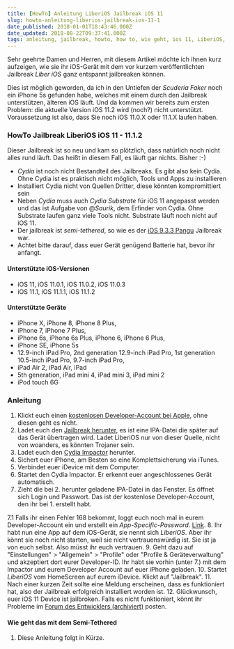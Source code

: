 ```yaml
---
title: [HowTo] Anleitung LiberiOS Jailbreak iOS 11
slug: howto-anleitung-liberios-jailbreak-ios-11-1
date_published: 2018-01-01T18:43:46.000Z
date_updated: 2018-08-22T09:37:41.000Z
tags: anleitung, jailbreak, howto, how to, wie geht, ios 11, LiberiOS, tethered, semi-jb, semi-tethered
---
```


Sehr geehrte Damen und Herren, mit diesem Artikel möchte ich ihnen kurz aufzeigen, wie sie ihr iOS-Gerät mit dem vor kurzem veröffentlichten Jailbreak *Liber iOS* ganz entspannt jailbreaken können. 

Dies ist möglich geworden, da ich in den Untiefen der *Scuderia Faker* noch ein iPhone 5s gefunden habe, welches mit einem durch den Jailbreak unterstützen, älteren iOS läuft. Und da kommen wir bereits zum ersten Problem: die aktuelle Version iOS 11.2 wird (noch?) nicht unterstützt.  Voraussetzung ist also, dass Sie noch iOS 11.0.X oder 11.1.X laufen haben.

### HowTo Jailbreak LiberiOS iOS 11 - 11.1.2

Dieser Jailbreak ist so neu und kam so plötzlich, dass natürlich noch nicht alles rund läuft. Das heißt in diesem Fall, es läuft gar nichts. Bisher :-)

- *Cydia* ist noch nicht Bestandteil des Jailbreaks. Es gibt also kein Cydia. Ohne Cydia ist es praktisch nicht möglich, Tools und Apps zu installieren
- Installiert Cydia nicht von Quellen Dritter, diese könnten kompromittiert sein
- Neben *Cydia* muss auch *Cydia Substrate* für iOS 11 angepasst werden und das ist Aufgabe von @*Saurik*, dem Erfinder von Cydia. Ohne Substrate laufen ganz viele Tools nicht. Substrate läuft noch nicht auf iOS 11.
- Der jailbreak ist *semi-tethered*, so wie es der [iOS 9.3.3 Pangu](http://thafaker.de/tag/pangu/) Jailbreak war.
- Achtet bitte darauf, dass euer Gerät genügend Batterie hat, bevor ihr anfangt.

#### Unterstützte iOS-Versionen

- iOS 11, iOS 11.0.1, iOS 11.0.2, iOS 11.0.3
- iOS 11.1, iOS 11.1.1, iOS 11.1.2

#### Unterstützte Geräte

- iPhone X, iPhone 8, iPhone 8 Plus,
- iPhone 7, iPhone 7 Plus,
- iPhone 6s, iPhone 6s Plus, iPhone 6, iPhone 6 Plus,
- iPhone SE, iPhone 5s
- 12.9-inch iPad Pro, 2nd generation 12.9-inch iPad Pro, 1st generation 10.5-inch iPad Pro, 9.7-inch iPad Pro,
- iPad Air 2, iPad Air, iPad
- 5th generation, iPad mini 4, iPad mini 3, iPad mini 2
- iPod touch 6G

### Anleitung

1. Klickt euch einen [kostenlosen Developer-Account bei Apple](https://developer.apple.com/account/), ohne diesen geht es nicht.
2. Ladet euch den [Jailbreak herunter](http://newosxbook.com/liberios/), es ist eine IPA-Datei die später auf das Gerät übertragen wird. Ladet LiberiOS nur von dieser Quelle, nicht von woanders, es könnten Trojaner sein.
3. Ladet euch den [Cydia Impactor](http://www.cydiaimpactor.com) herunter.
4. Sichert euer iPhone, am Besten so eine Komplettsicherung via iTunes.
5. Verbindet euer iDevice mit dem Computer.
6. Startet den Cydia Impactor. Er erkennt euer angeschlossenes Gerät automatisch.
7. Zieht die bei 2. herunter geladene IPA-Datei in das Fenster. Es öffnet sich Login und Passwort. Das ist der kostenlose Developer-Account, den ihr bei 1. erstellt habt.

7.1 Falls ihr einen Fehler 168 bekommt, loggt euch noch mal in eurem Developer-Account ein und erstellt ein *App-Specific-Password*. [Link](https://appleid.apple.com/account/manage).
8. Ihr habt nun eine App auf dem iOS-Gerät, sie nennt sich *LiberiOS*. Aber ihr könnt sie noch nicht starten, weil sie nicht vertrauenswürdig ist. Sie ist ja von euch selbst. Also müsst ihr euch vertrauen.
9. Geht dazu auf "Einstellungen" > "Allgemein" > "Profile" oder "Profile & Geräteverwaltung" und akzeptiert dort eurer Developer-ID. Ihr habt sie vorhin (unter 7.) mit dem Impactor und eurem Developer Account auf euer iPhone geladen.
10. Startet *LiberiOS* vom HomeScreen auf eurem iDevice. Klickt auf "Jailbreak".
11. Nach einer kurzen Zeit sollte eine Meldung erscheinen, dass es funktioniert hat, also der Jailbreak erfolgreich installiert worden ist.
12. Glückwunsch, euer iOS 11 Device ist jailbroken. Falls es nicht funktioniert, könnt ihr Probleme im [Forum des Entwicklers (archiviert)](http://web.archive.org/web/20171230124905/http://newosxbook.com:80/forum/viewforum.php?f=14) posten.

#### Wie geht das mit dem Semi-Tethered

1. Diese Anleitung folgt in Kürze.
